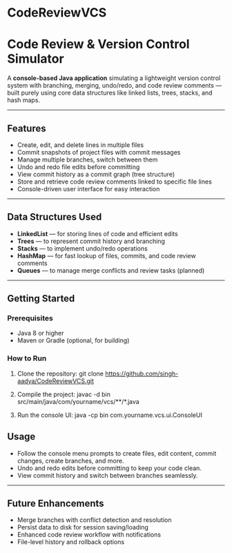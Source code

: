﻿# CodeReviewVCS
# Code Review & Version Control Simulator

A **console-based Java application** simulating a lightweight version control system with branching, merging, undo/redo, and code review comments — built purely using core data structures like linked lists, trees, stacks, and hash maps.

---

## Features

- Create, edit, and delete lines in multiple files
- Commit snapshots of project files with commit messages
- Manage multiple branches, switch between them
- Undo and redo file edits before committing
- View commit history as a commit graph (tree structure)
- Store and retrieve code review comments linked to specific file lines
- Console-driven user interface for easy interaction

---

## Data Structures Used

- **LinkedList** — for storing lines of code and efficient edits  
- **Trees** — to represent commit history and branching  
- **Stacks** — to implement undo/redo operations  
- **HashMap** — for fast lookup of files, commits, and code review comments  
- **Queues** — to manage merge conflicts and review tasks (planned)

---

## Getting Started

### Prerequisites

- Java 8 or higher
- Maven or Gradle (optional, for building)

### How to Run

1. Clone the repository:
git clone https://github.com/singh-aadya/CodeReviewVCS.git

2. Compile the project:
javac -d bin src/main/java/com/yourname/vcs/**/*.java

3. Run the console UI:
java -cp bin com.yourname.vcs.ui.ConsoleUI

## Usage

- Follow the console menu prompts to create files, edit content, commit changes, create branches, and more.
- Undo and redo edits before committing to keep your code clean.
- View commit history and switch between branches seamlessly.

---

## Future Enhancements

- Merge branches with conflict detection and resolution
- Persist data to disk for session saving/loading
- Enhanced code review workflow with notifications
- File-level history and rollback options

